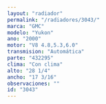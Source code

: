 ```yaml
---
layout: "radiador"
permalink: "/radiadores/3043/"
marca: "GMC"
modelo: "Yukon"
ano: "2000"
motor: "V8 4.8,5.3,6.0"
transmision: "Automática"
parte: "432295"
clima: "Con clima"
alto: "28 1/4"
ancho: "17 3/16"
observaciones: ""
id: "3043"
---
```


